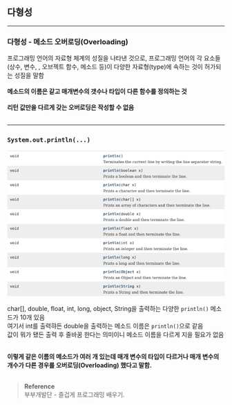 ## 다형성

---
### 다형성 - 메소드 오버로딩(Overloading)
프로그래밍 언어의 자료형 체계의 성질을 나타낸 것으로, 프로그래밍 언어의 각 요소들(상수, 변수, , 오브젝트 함수, 메소드 등)이 다양한 자료형(type)에 속하는 것이 허가되는 성질을 말함 <br/><br/>
**메소드의 이름은 같고 매개변수의 갯수나 타입이 다른 함수를 정의하는 것**<br/></br>
**리턴 값만을 다르게 갖는 오버로딩은 작성할 수 없음**<br/><br/>

---
### `System.out.println(...)`

![img.png](photo/img.png)

char[], double, float, int, long, object, String을 출력하는 다양한 `println()` 메소드가 10개 있음</br>
여기서 int를 출력햐든 double을 출력하는 메소드 이름은 `println()`으로 같음</br>
값이 뭐가 됐든 출력 후 줄바꿈 한다는 의미이니 메소드 이름을 다르게 지을 필요가 없음</br></br>

**이렇게 같은 이름의 메소드가 여러 개 있는데 매개 변수의 타입이 다르거나 매개 변수의 개수가 다른 경우를 오버로딩(Overloading) 했다고 말함.**</br></br>

>**Reference**
><br/>부부개발단 - 즐겁게 프로그래밍 배우기.